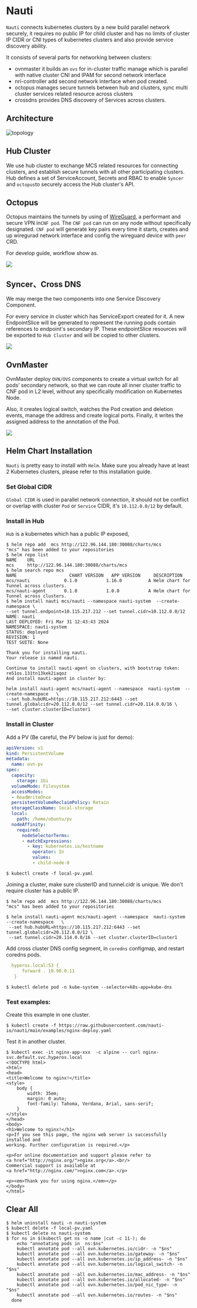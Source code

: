 # Nauti

`Nauti` connects kubernetes clusters by a new build parallel network securely, it requires no public IP for 
child cluster and has no limits of cluster IP CIDR or CNI types of kubernetes clusters and also
provide service discovery ability.

It consists of several parts for networking between clusters:

- ovnmaster it builds an `ovs` for in-cluster traffic manage which is parallel with native cluster CNI and IPAM 
  for second network interface
- nri-controller add second network interface when pod created.
- octopus manages secure tunnels between hub and clusters, sync multi cluster services related resource across clusters
- crossdns provides DNS discovery of Services across clusters.

## Architecture

![](doc/pic/arch.png "topology")

## Hub Cluster

We use hub cluster to exchange MCS related resources for connecting clusters, and establish secure tunnels with
all other participating clusters. Hub defines a set of ServiceAccount, Secrets and RBAC to enable `Syncer` and
`octopus`to securely access the Hub cluster's API.

## Octopus

Octopus maintains the tunnels by using of [WireGuard](https://www.wireguard.com/), a performant and secure VPN
in`CNF pod`. The `CNF pod` can run on any node without specifically designated. `CNF pod` will generate key pairs 
every time it starts, creates and up wiregurad network interface and config the wireguard device with `peer` CRD.


For develop guide, workflow show as.

![](doc/pic/tunnel.png)

## Syncer、Cross DNS

We may merge the two components into one Service Discovery Component.

For every service in cluster which has ServiceExport created for it. A new EndpointSlice will be generated to represent
the running pods contain references to endpoint's secondary IP. These endpointSlice resources will be exported to
`Hub Cluster` and will be copied to other clusters.

![](doc/pic/servicediscovery.png)

## OvnMaster

OvnMaster deploy `OVN/OVS` components to create a virtual switch for all pods’ secondary network, so that we can route
all inner cluster traffic to CNF pod in L2 level, without any specifically modification on Kubernetes Node.

Also, it creates logical switch, watches the Pod creation and deletion events, manage the address and create
logical ports. Finally, it writes the assigned address to the annotation of the Pod.

![](doc/pic/ovnmaster.png)


## Helm Chart Installation

`Nauti` is pretty easy to install with `Helm`. Make sure you already have at least 2 Kubernetes clusters, 
please refer to this installation guide.

### Set Global CIDR
`Global CIDR` is used in parallel network connection, it should not be conflict or overlap with cluster `Pod`
or `Service` CIDR, it's `10.112.0.0/12` by default.

### Install in Hub
`Hub` is a kubernetes which has a public IP exposed,
  ```shell
  $ helm repo add  mcs http://122.96.144.180:30088/charts/mcs
  "mcs" has been added to your repositories
  $ helm repo list
  NAME    URL
  mcs     http://122.96.144.180:30088/charts/mcs
  $ helm search repo mcs
  NAME                    CHART VERSION   APP VERSION     DESCRIPTION
  mcs/nauti             0.1.0           1.16.0          A Helm chart for Tunnel across clusters.
  mcs/nauti-agent       0.1.0           1.0.0           A Helm chart for Tunnel across clusters.
  $ helm install nauti mcs/nauti --namespace nauti-system  --create-namespace \
  --set tunnel.endpoint=10.115.217.212 --set tunnel.cidr=10.112.0.0/12
  NAME: nauti
  LAST DEPLOYED: Fri Mar 31 12:43:43 2024
  NAMESPACE: nauti-system
  STATUS: deployed
  REVISION: 1
  TEST SUITE: None
  
  Thank you for installing nauti.
  Your release is named nauti.

  Continue to install nauti-agent on clusters, with bootstrap token: re51os.131tn13kek2iaqoz
  And install nauti-agent in cluster by:
  
helm install nauti-agent mcs/nauti-agent --namespace  nauti-system  --create-namespace   \
--set hub.hubURL=https://10.115.217.212:6443 --set tunnel.globalcidr=20.112.0.0/12 --set tunnel.cidr=20.114.0.0/16 \
 --set cluster.clusterID=cluster1
  ```


### Install in Cluster
  Add a PV (Be careful, the PV below is just for demo):
  ```yaml
  apiVersion: v1
  kind: PersistentVolume
  metadata:
    name: ovn-pv
  spec:
    capacity:
      storage: 1Gi
    volumeMode: Filesystem
    accessModes:
    - ReadWriteOnce
    persistentVolumeReclaimPolicy: Retain
    storageClassName: local-storage
    local:
      path: /home/ubuntu/pv
    nodeAffinity:
      required:
        nodeSelectorTerms:
        - matchExpressions:
          - key: kubernetes.io/hostname
            operator: In
            values:
            - child-node-0
  ```
  ``` shell
  $ kubectl create -f local-pv.yaml
  ```

  Joining a cluster, make sure clusterID and tunnel.cidr is unique. We don't require cluster has a public IP.
  ```shell
  $ helm repo add  mcs http://122.96.144.180:30088/charts/mcs
  "mcs" has been added to your repositories
  
  $ helm install nauti-agent mcs/nauti-agent --namespace  nauti-system  --create-namespace   \
   --set hub.hubURL=https://10.115.217.212:6443 --set tunnel.globalcidr=20.112.0.0/12 \
   --set tunnel.cidr=20.114.0.0/16 --set cluster.clusterID=cluster1
  ```
  Add cross cluster DNS config segment, in `coredns` configmap, and restart coredns pods.
  ```yaml
    hyperos.local:53 {
        forward . 10.96.0.11
     }
  ```
  ```shell
  $ kubectl delete pod -n kube-system --selector=k8s-app=kube-dns
  ```
  
### Test examples:
  Create this example in one cluster.
  ```shell
  $ kubectl create -f https://raw.githubusercontent.com/nauti-io/nauti/main/examples/nginx-deploy.yaml
  ```
  Test it in another cluster.
  ```shell
  $ kubectl exec -it nginx-app-xxx  -c alpine -- curl nginx-svc.default.svc.hyperos.local
  <!DOCTYPE html>
  <html>
  <head>
  <title>Welcome to nginx!</title>
  <style>
      body {
          width: 35em;
          margin: 0 auto;
          font-family: Tahoma, Verdana, Arial, sans-serif;
      }
  </style>
  </head>
  <body>
  <h1>Welcome to nginx!</h1>
  <p>If you see this page, the nginx web server is successfully installed and
  working. Further configuration is required.</p>
  
  <p>For online documentation and support please refer to
  <a href="http://nginx.org/">nginx.org</a>.<br/>
  Commercial support is available at
  <a href="http://nginx.com/">nginx.com</a>.</p>
  
  <p><em>Thank you for using nginx.</em></p>
  </body>
  </html>
  ```
## Clear All
  ```shell
  $ helm uninstall nauti -n nauti-system
  $ kubectl delete -f local-pv.yaml
  $ kubectl delete ns nauti-system
  $ for ns in $(kubectl get ns -o name |cut -c 11-); do
      echo "annotating pods in  ns:$ns"
      kubectl annotate pod --all ovn.kubernetes.io/cidr- -n "$ns"
      kubectl annotate pod --all ovn.kubernetes.io/gateway- -n "$ns"
      kubectl annotate pod --all ovn.kubernetes.io/ip_address- -n "$ns"
      kubectl annotate pod --all ovn.kubernetes.io/logical_switch- -n "$ns"
      kubectl annotate pod --all ovn.kubernetes.io/mac_address- -n "$ns"
      kubectl annotate pod --all ovn.kubernetes.io/allocated- -n "$ns"
      kubectl annotate pod --all ovn.kubernetes.io/pod_nic_type- -n "$ns"
      kubectl annotate pod --all ovn.kubernetes.io/routes- -n "$ns"
    done
  ```

